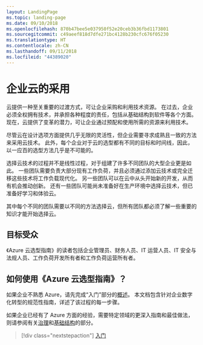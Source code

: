 ```yaml
---
layout: LandingPage
ms.topic: landing-page
ms.date: 09/10/2018
ms.openlocfilehash: 870b47bee5e037950f52e20ceb3b36fbd1173801
ms.sourcegitcommit: c49aeef818d7dfe271bc4128b230cfc676f05230
ms.translationtype: HT
ms.contentlocale: zh-CN
ms.lasthandoff: 09/11/2018
ms.locfileid: "44389020"
---
```

# <a name="enterprise-cloud-adoption"></a>企业云的采用

云提供一种至关重要的过渡方式，可让企业采购和利用技术资源。 在过去，企业必须全权拥有技术，并承担各种程度的责任，包括从基础结构到软件等各个方面。 现在，云提供了变革的潜力，可让企业通过预配和使用所需的资源来利用技术。

尽管云在设计选项方面提供几乎无限的灵活性，但企业需要寻求成熟且一致的方法来采用云技术。 此外，每个企业对于云的选型都有不同的目标和时间线，因此，以一应百的选型方法几乎是不可能的。

选择云技术的过程并不是线性过程，对于组建了许多不同团队的大型企业更是如此。 一些团队需要负责大部分现有工作负荷，并且必须通过添加云技术或完全迁移这些技术将工作负载现代化。 另一些团队可以在云中从头开始新的开发，从而有机会推动创新。 还有一些团队可能尚未准备好在生产环境中选择云技术，但已准备好学习和体验云。

其中每个不同的团队需要以不同的方法选择云，但所有团队都必须了解一些重要的知识才能开始选择云。

## <a name="audience"></a>目标受众

《Azure 云选型指南》的读者包括企业管理员、财务人员、IT 运营人员、IT 安全与法规人员、工作负荷开发所有者和工作负荷运营所有者。

## <a name="how-to-use-the-azure-cloud-adoption-guide"></a>如何使用《Azure 云选型指南》？

如果企业不熟悉 Azure，请先完成“入门”部分的[概述](getting-started/overview.md)。 本文档包含针对企业数字化转型的规范性指南，详述了该过程的每一步骤。

如果企业已经有了 Azure 方面的经验，需要特定领域的更深入指南和最佳做法，则请参阅有关[治理](governance/overview.md)和[基础结构](infrastructure/basic-workload.md)的部分。

> [!div class="nextstepaction"]
> [入门](getting-started/overview.md)